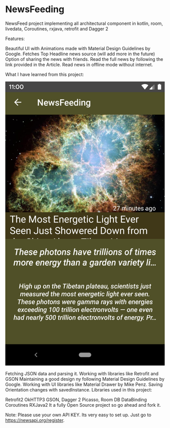 # NewsFeeding
NewsFeed project implementing all architectural component in kotlin, room, livedata, Coroutines, rxjava, retrofit and Dagger 2 


Features:

Beautiful UI with Animations made with Material Design Guidelines by Google.
Fetches Top Headline news source (will add more in the future)
Option of sharing the news with friends.
Read the full news by following the link provided in the Article.
Read news in offline mode without internet.



What I have learned from this project:

![alt text  width="40dp" height="40dp"](https://github.com/jonathanchh1/NewsFeeding/blob/master/Screenshot_1561561253.png)

Fetching JSON data and parsing it.
Working with libraries like Retrofit and GSON
Maintaining a good design ny following Material Design Guidelines by Google.
Working with UI libraries like Material Drawer by Mike Penz.
Saving Orientation changes with savedInstance.
Libraries used in this project:

Retrofit2
OkHTTP3
GSON,
Dagger 2
Picasso,
Room DB
DataBinding
Coroutines
RXJava2
It a fully Open Source project so go ahead and fork it.

Note: Please use your own API KEY. Its very easy to set up. Just go to https://newsapi.org/register.

